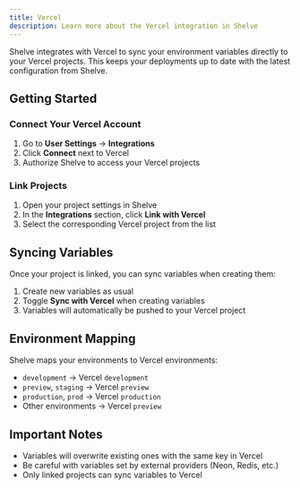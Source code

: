 ```yaml
---
title: Vercel
description: Learn more about the Vercel integration in Shelve
---
```


Shelve integrates with Vercel to sync your environment variables directly to your Vercel projects. This keeps your deployments up to date with the latest configuration from Shelve.

## Getting Started

### Connect Your Vercel Account

1. Go to **User Settings** → **Integrations**
2. Click **Connect** next to Vercel
3. Authorize Shelve to access your Vercel projects

### Link Projects

1. Open your project settings in Shelve
2. In the **Integrations** section, click **Link with Vercel**
3. Select the corresponding Vercel project from the list

## Syncing Variables

Once your project is linked, you can sync variables when creating them:

1. Create new variables as usual
2. Toggle **Sync with Vercel** when creating variables
3. Variables will automatically be pushed to your Vercel project

## Environment Mapping

Shelve maps your environments to Vercel environments:

- `development` → Vercel `development`
- `preview`, `staging` → Vercel `preview`
- `production`, `prod` → Vercel `production`
- Other environments → Vercel `preview`

## Important Notes

- Variables will overwrite existing ones with the same key in Vercel
- Be careful with variables set by external providers (Neon, Redis, etc.)
- Only linked projects can sync variables to Vercel